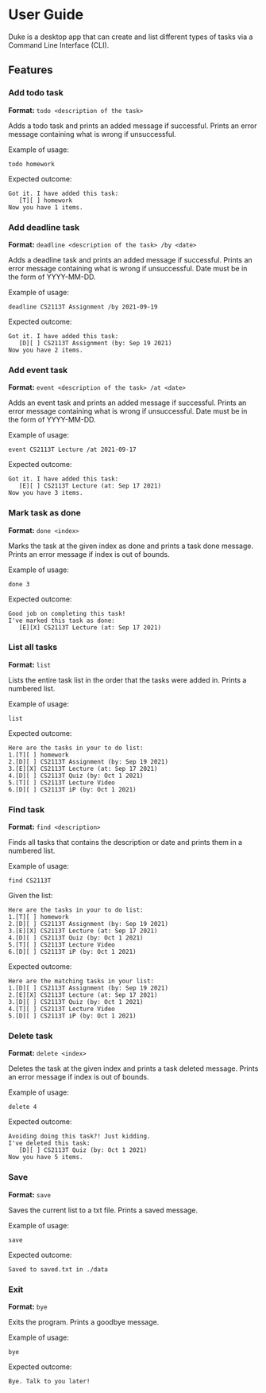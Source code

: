 # User Guide
Duke is a desktop app that can create and list different types of tasks via a Command Line Interface (CLI).

## Features

### Add todo task 
**Format:** `todo <description of the task>`

Adds a todo task and prints an added message if successful. Prints an error message containing what is wrong if unsuccessful.

Example of usage: 

`todo homework`

Expected outcome:

```
Got it. I have added this task:
   [T][ ] homework
Now you have 1 items.
```

### Add deadline task
**Format:** `deadline <description of the task> /by <date>`

Adds a deadline task and prints an added message if successful. Prints an error message containing what is wrong if unsuccessful.
Date must be in the form of YYYY-MM-DD.

Example of usage:

`deadline CS2113T Assignment /by 2021-09-19`

Expected outcome:

```
Got it. I have added this task:
   [D][ ] CS2113T Assignment (by: Sep 19 2021)
Now you have 2 items.
```

### Add event task
**Format:** `event <description of the task> /at <date>`

Adds an event task and prints an added message if successful. Prints an error message containing what is wrong if unsuccessful.
Date must be in the form of YYYY-MM-DD.

Example of usage:

`event CS2113T Lecture /at 2021-09-17`

Expected outcome:

```
Got it. I have added this task:
   [E][ ] CS2113T Lecture (at: Sep 17 2021)
Now you have 3 items.
```

### Mark task as done
**Format:** `done <index>`

Marks the task at the given index as done and prints a task done message. Prints an error message if index is out of bounds.

Example of usage:

`done 3`

Expected outcome:

```
Good job on completing this task!
I've marked this task as done:
   [E][X] CS2113T Lecture (at: Sep 17 2021)
```

### List all tasks
**Format:** `list`

Lists the entire task list in the order that the tasks were added in. Prints a numbered list.

Example of usage:

`list`

Expected outcome:

```
Here are the tasks in your to do list:
1.[T][ ] homework
2.[D][ ] CS2113T Assignment (by: Sep 19 2021)
3.[E][X] CS2113T Lecture (at: Sep 17 2021)
4.[D][ ] CS2113T Quiz (by: Oct 1 2021)
5.[T][ ] CS2113T Lecture Video
6.[D][ ] CS2113T iP (by: Oct 1 2021)
```

### Find task
**Format:** `find <description>`

Finds all tasks that contains the description or date and prints them in a numbered list. 

Example of usage:

`find CS2113T`

Given the list:

```
Here are the tasks in your to do list:
1.[T][ ] homework
2.[D][ ] CS2113T Assignment (by: Sep 19 2021)
3.[E][X] CS2113T Lecture (at: Sep 17 2021)
4.[D][ ] CS2113T Quiz (by: Oct 1 2021)
5.[T][ ] CS2113T Lecture Video
6.[D][ ] CS2113T iP (by: Oct 1 2021)
```

Expected outcome:

```
Here are the matching tasks in your list:
1.[D][ ] CS2113T Assignment (by: Sep 19 2021)
2.[E][X] CS2113T Lecture (at: Sep 17 2021)
3.[D][ ] CS2113T Quiz (by: Oct 1 2021)
4.[T][ ] CS2113T Lecture Video
5.[D][ ] CS2113T iP (by: Oct 1 2021)
```

### Delete task
**Format:** `delete <index>`

Deletes the task at the given index and prints a task deleted message. Prints an error message if index is out of bounds.

Example of usage:

`delete 4`

Expected outcome:

```
Avoiding doing this task?! Just kidding.
I've deleted this task:
   [D][ ] CS2113T Quiz (by: Oct 1 2021)
Now you have 5 items.
```

### Save
**Format:** `save`

Saves the current list to a txt file. Prints a saved message.

Example of usage:

`save`

Expected outcome:

```
Saved to saved.txt in ./data
```

### Exit
**Format:** `bye`

Exits the program. Prints a goodbye message.

Example of usage:

`bye`

Expected outcome:

```
Bye. Talk to you later!
```